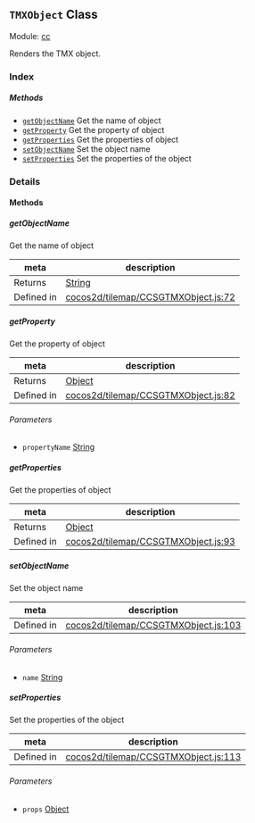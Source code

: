 ## `TMXObject` Class



Module: [cc](../modules/cc.md)


Renders the TMX object.


### Index



##### Methods

  - [`getObjectName`](#getobjectname) Get the name of object
  - [`getProperty`](#getproperty) Get the property of object
  - [`getProperties`](#getproperties) Get the properties of object
  - [`setObjectName`](#setobjectname) Set the object name
  - [`setProperties`](#setproperties) Set the properties of the object



### Details




<!-- Method Block -->
#### Methods


##### getObjectName

Get the name of object

| meta | description |
|------|-------------|
| Returns | <a href="https://developer.mozilla.org/en/JavaScript/Reference/Global_Objects/String" class="crosslink external" target="_blank">String</a> 
| Defined in | [cocos2d/tilemap/CCSGTMXObject.js:72](https://github.com/cocos-creator/engine/blob/dcd3357d61e518886ccbf8b2026bed4edc6c615d/cocos2d/tilemap/CCSGTMXObject.js#L72) |



##### getProperty

Get the property of object

| meta | description |
|------|-------------|
| Returns | <a href="https://developer.mozilla.org/en/JavaScript/Reference/Global_Objects/Object" class="crosslink external" target="_blank">Object</a> 
| Defined in | [cocos2d/tilemap/CCSGTMXObject.js:82](https://github.com/cocos-creator/engine/blob/dcd3357d61e518886ccbf8b2026bed4edc6c615d/cocos2d/tilemap/CCSGTMXObject.js#L82) |

###### Parameters
- `propertyName` <a href="https://developer.mozilla.org/en/JavaScript/Reference/Global_Objects/String" class="crosslink external" target="_blank">String</a> 


##### getProperties

Get the properties of object

| meta | description |
|------|-------------|
| Returns | <a href="https://developer.mozilla.org/en/JavaScript/Reference/Global_Objects/Object" class="crosslink external" target="_blank">Object</a> 
| Defined in | [cocos2d/tilemap/CCSGTMXObject.js:93](https://github.com/cocos-creator/engine/blob/dcd3357d61e518886ccbf8b2026bed4edc6c615d/cocos2d/tilemap/CCSGTMXObject.js#L93) |



##### setObjectName

Set the object name

| meta | description |
|------|-------------|
| Defined in | [cocos2d/tilemap/CCSGTMXObject.js:103](https://github.com/cocos-creator/engine/blob/dcd3357d61e518886ccbf8b2026bed4edc6c615d/cocos2d/tilemap/CCSGTMXObject.js#L103) |

###### Parameters
- `name` <a href="https://developer.mozilla.org/en/JavaScript/Reference/Global_Objects/String" class="crosslink external" target="_blank">String</a> 


##### setProperties

Set the properties of the object

| meta | description |
|------|-------------|
| Defined in | [cocos2d/tilemap/CCSGTMXObject.js:113](https://github.com/cocos-creator/engine/blob/dcd3357d61e518886ccbf8b2026bed4edc6c615d/cocos2d/tilemap/CCSGTMXObject.js#L113) |

###### Parameters
- `props` <a href="https://developer.mozilla.org/en/JavaScript/Reference/Global_Objects/Object" class="crosslink external" target="_blank">Object</a> 



